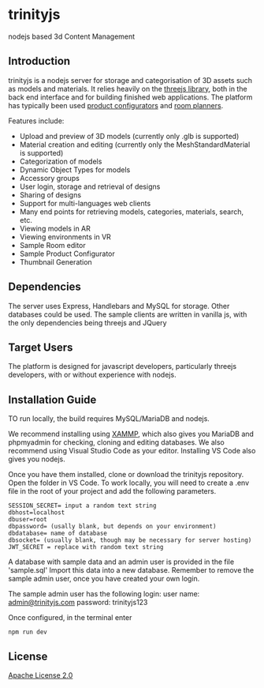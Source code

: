 # trinityjs
nodejs based 3d Content Management

## Introduction

trinityjs is a nodejs server for storage and categorisation of 3D assets such as models and materials. 
It relies heavily on the [threejs library](https://github.com/mrdoob/three.js/), both in the back end interface and for building finished web applications.
The platform has typically been used [product configurators](https://lifetimekidsrooms.com/collections/semi-high-beds/products/semi-high-bed-2) and [room planners](https://vinlagringse.customshop.online/clients/pro). 

Features include:

- Upload and preview of 3D models (currently only .glb is supported)
- Material creation and editing (currently only the MeshStandardMaterial is supported)
- Categorization of models
- Dynamic Object Types for models
- Accessory groups
- User login, storage and retrieval of designs
- Sharing of designs
- Support for multi-languages web clients
- Many end points for retrieving models, categories, materials, search, etc.
- Viewing models in AR
- Viewing environments in VR
- Sample Room editor
- Sample Product Configurator
- Thumbnail Generation

## Dependencies

The server uses Express, Handlebars and MySQL for storage. Other databases could be used.
The sample clients are written in vanilla js, with the only dependencies being threejs and JQuery

## Target Users

The platform is designed for javascript developers, particularly threejs developers, with or without
experience with nodejs.

## Installation Guide
TO run locally, the build requires MySQL/MariaDB and nodejs.

We recommend installing using [XAMMP](https://www.apachefriends.org/), which also gives
you MariaDB and phpmyadmin for checking, cloning and editing databases.
We also recommend using Visual Studio Code as your editor. Installing VS Code also gives
you nodejs.

Once you have them installed, clone or download the trinityjs repository.
Open the folder in VS Code.
To work locally, you will need to create a .env file in the root of your project and add the following parameters.

```
SESSION_SECRET= input a random text string
dbhost=localhost
dbuser=root
dbpassword= (usally blank, but depends on your environment)
dbdatabase= name of database
dbsocket= (usually blank, though may be necessary for server hosting)
JWT_SECRET = replace with random text string

```
A database with sample data and an admin user is provided in the file 'sample.sql'
Import this data into a new database.
Remember to remove the sample admin user, once you have created your own login.

The sample admin user has the following login:
user name: admin@trinityjs.com
password: trinityjs123

Once configured, in the terminal enter

```
npm run dev
```


## License

[Apache License 2.0](https://github.com/google/draco/blob/master/LICENSE)